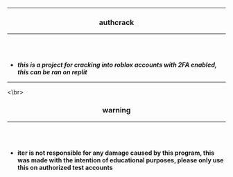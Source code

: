 --------

### <p align="center">authcrack</p>

---------

<br><br>
<strong> <i>
* this is a project for cracking into roblox accounts with 2FA enabled, this can be ran on replit
</strong> </i>
---------
<\br>
### <p align="center">warning</p>
--------
<br><br>
<strong>
* iter is not responsible for any damage caused by this program, this was made with the intention of educational purposes, please only use this on authorized test accounts
</strong>
</br>
